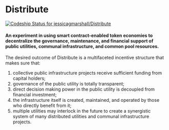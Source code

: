 # Distribute
[ ![Codeship Status for jessicagmarshall/Distribute](https://app.codeship.com/projects/bfec7110-964f-0135-8d76-6ed07d805e5a/status?branch=master)](https://app.codeship.com/projects/251547)

#### An experiment in using smart contract-enabled token economies to decentralize the governance, maintenance, and financial support of public utilities, communal infrastructure, and common pool resources.

The desired outcome of Distribute is a multifaceted incentive structure that makes sure that:

1. collective public infrastructure projects receive sufficient funding from capital holders;
2. governance of the public utility is totally transparent;
3. direct decision making power in the public utility is decoupled from financial investment;
4. the infrastructure itself is created, maintained, and operated by those who directly benefit from it;
5. multiple utilities may interlock in the future to create a synergistic system of many distributed utilities and communal infrastructure projects.
